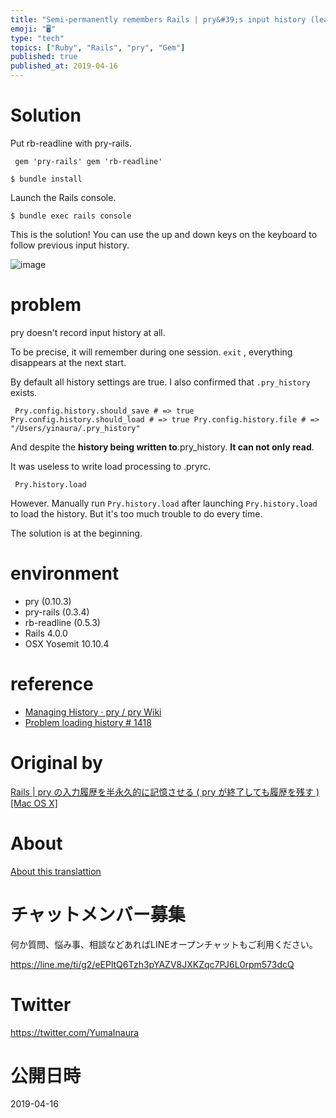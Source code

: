 ```yaml
---
title: "Semi-permanently remembers Rails | pry&#39;s input history (leaves the"
emoji: "🖥"
type: "tech"
topics: ["Ruby", "Rails", "pry", "Gem"]
published: true
published_at: 2019-04-16
---
```


# Solution 

Put rb-readline with pry-rails.

     gem 'pry-rails' gem 'rb-readline' 

`$ bundle install`

 

Launch the Rails console.

`$ bundle exec rails console`

 

This is the solution! You can use the up and down keys on the keyboard to follow previous input history.

![image](https://qiita-image-store.s3.amazonaws.com/0/90607/2445654d-e953-4f05-b6e0-14001963d2d3.png)

# problem 

pry doesn't record input history at all.

To be precise, it will remember during one session. `exit` , everything disappears at the next start.

By default all history settings are true. I also confirmed that `.pry_history` exists.

     Pry.config.history.should_save # => true Pry.config.history.should_load # => true Pry.config.history.file # => "/Users/yinaura/.pry_history" 

And despite the **history being written to**.pry\_history. **It can not only read**.

It was useless to write load processing to .pryrc.

     Pry.history.load 

However. Manually run `Pry.history.load` after launching `Pry.history.load` to load the history. But it's too much trouble to do every time.

The solution is at the beginning.

# environment 

- pry (0.10.3) 
- pry-rails (0.3.4) 
- rb-readline (0.5.3) 
- Rails 4.0.0 
- OSX Yosemit 10.10.4 

# reference 

- [Managing History · pry / pry Wiki](https://github.com/pry/pry/wiki/History#History_file) 
- [Problem loading history # 1418](https://github.com/pry/pry/issues/1418) 


# Original by
[Rails | pry の入力履歴を半永久的に記憶させる ( pry が終了しても履歴を残す ) [Mac OS X]](https://qiita.com/Yinaura/items/56caebf384d52e517387)

# About

[About this translattion](https://qiita.com/YumaInaura/items/7f6fd1e9310a6816469a)








<!-- Update From Qiita API -->

# チャットメンバー募集


何か質問、悩み事、相談などあればLINEオープンチャットもご利用ください。

https://line.me/ti/g2/eEPltQ6Tzh3pYAZV8JXKZqc7PJ6L0rpm573dcQ





# Twitter


https://twitter.com/YumaInaura


<!-- Update From Qiita API -->



# 公開日時

2019-04-16
